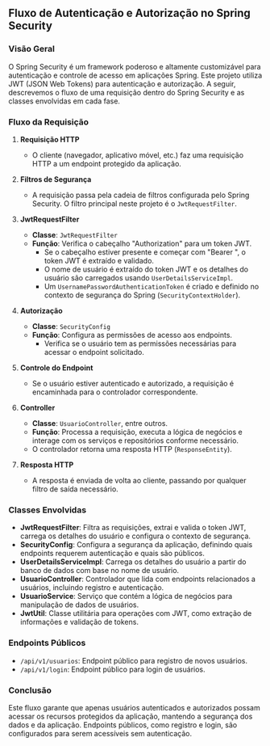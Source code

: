 ## Fluxo de Autenticação e Autorização no Spring Security

### Visão Geral

O Spring Security é um framework poderoso e altamente customizável para autenticação e controle de acesso em aplicações Spring. Este projeto utiliza JWT (JSON Web Tokens) para autenticação e autorização. A seguir, descrevemos o fluxo de uma requisição dentro do Spring Security e as classes envolvidas em cada fase.

### Fluxo da Requisição

1. **Requisição HTTP**
    - O cliente (navegador, aplicativo móvel, etc.) faz uma requisição HTTP a um endpoint protegido da aplicação.

2. **Filtros de Segurança**
    - A requisição passa pela cadeia de filtros configurada pelo Spring Security. O filtro principal neste projeto é o `JwtRequestFilter`.

3. **JwtRequestFilter**
    - **Classe**: `JwtRequestFilter`
    - **Função**: Verifica o cabeçalho "Authorization" para um token JWT.
        - Se o cabeçalho estiver presente e começar com "Bearer ", o token JWT é extraído e validado.
        - O nome de usuário é extraído do token JWT e os detalhes do usuário são carregados usando `UserDetailsServiceImpl`.
        - Um `UsernamePasswordAuthenticationToken` é criado e definido no contexto de segurança do Spring (`SecurityContextHolder`).

4. **Autorização**
    - **Classe**: `SecurityConfig`
    - **Função**: Configura as permissões de acesso aos endpoints.
        - Verifica se o usuário tem as permissões necessárias para acessar o endpoint solicitado.

5. **Controle do Endpoint**
    - Se o usuário estiver autenticado e autorizado, a requisição é encaminhada para o controlador correspondente.

6. **Controller**
    - **Classe**: `UsuarioController`, entre outros.
    - **Função**: Processa a requisição, executa a lógica de negócios e interage com os serviços e repositórios conforme necessário.
    - O controlador retorna uma resposta HTTP (`ResponseEntity`).

7. **Resposta HTTP**
    - A resposta é enviada de volta ao cliente, passando por qualquer filtro de saída necessário.

### Classes Envolvidas

- **JwtRequestFilter**: Filtra as requisições, extrai e valida o token JWT, carrega os detalhes do usuário e configura o contexto de segurança.
- **SecurityConfig**: Configura a segurança da aplicação, definindo quais endpoints requerem autenticação e quais são públicos.
- **UserDetailsServiceImpl**: Carrega os detalhes do usuário a partir do banco de dados com base no nome de usuário.
- **UsuarioController**: Controlador que lida com endpoints relacionados a usuários, incluindo registro e autenticação.
- **UsuarioService**: Serviço que contém a lógica de negócios para manipulação de dados de usuários.
- **JwtUtil**: Classe utilitária para operações com JWT, como extração de informações e validação de tokens.

### Endpoints Públicos

- `/api/v1/usuarios`: Endpoint público para registro de novos usuários.
- `/api/v1/login`: Endpoint público para login de usuários.

### Conclusão

Este fluxo garante que apenas usuários autenticados e autorizados possam acessar os recursos protegidos da aplicação, mantendo a segurança dos dados e da aplicação. Endpoints públicos, como registro e login, são configurados para serem acessíveis sem autenticação.
